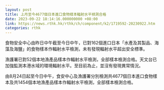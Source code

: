 ```yaml
---
layout: post
title: 上月至今4677個日本進口食物樣本輻射水平檢測合格
date: 2023-09-22 18:14:16.000000000 +08:00
link: https://news.rthk.hk/rthk/ch/component/k2/1719592-20230922.htm
categories: rthk
---
```


食物安全中心由昨日中午截至今日中午，已對162個進口日本「水產及其製品、海藻及海鹽」的食物樣本作輻射水平檢測，未有發現輻射水平超出安全標準。

漁護署已對52個本地漁產品樣本作輻射水平檢測，全部樣本檢測合格。天文台已加強監測本港水域的環境輻射水平。至目前為止，並沒有發現異常情況。

由8月24日起至今日中午，食安中心及漁護署分別檢測共4677個日本進口食物樣本及共1454個本地漁產品樣本作輻射水平檢測，全部樣本檢測合格。

